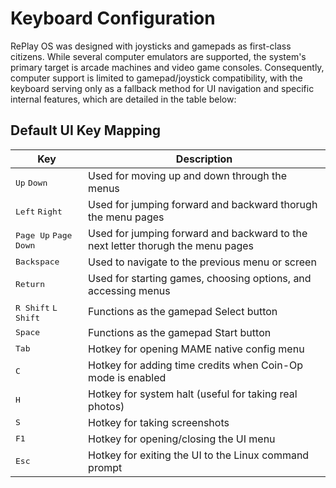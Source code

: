 # Keyboard Configuration

RePlay OS was designed with joysticks and gamepads as first-class citizens. While several computer emulators are supported, the system's primary target is arcade machines and video game consoles. Consequently, computer support is limited to gamepad/joystick compatibility, with the keyboard serving only as a fallback method for UI navigation and specific internal features, which are detailed in the table below:

## Default UI Key Mapping

| Key                                     | Description    |
| --------------------------------------- | -------------- |
| <kbd>Up</kbd> <kbd>Down</kbd>           | Used for moving up and down through the menus |
| <kbd>Left</kbd> <kbd>Right</kbd>        | Used for jumping forward and backward thorugh the menu pages |
| <kbd>Page Up</kbd> <kbd>Page Down</kbd> | Used for jumping forward and backward to the next letter thorugh the menu pages |
| <kbd>Backspace</kbd>                    | Used to navigate to the previous menu or screen |
| <kbd>Return</kbd>                       | Used for starting games, choosing options, and accessing menus |
| <kbd>R Shift</kbd> <kbd>L Shift</kbd>   | Functions as the gamepad Select button |
| <kbd>Space</kbd>                        | Functions as the gamepad Start button |
| <kbd>Tab</kbd>                          | Hotkey for opening MAME native config menu |
| <kbd>C</kbd>                            | Hotkey for adding time credits when Coin-Op mode is enabled |
| <kbd>H</kbd>                            | Hotkey for system halt (useful for taking real photos) |
| <kbd>S</kbd>                            | Hotkey for taking screenshots |
| <kbd>F1</kbd>                           | Hotkey for opening/closing the UI menu |
| <kbd>Esc</kbd>                          | Hotkey for exiting the UI to the Linux command prompt |
